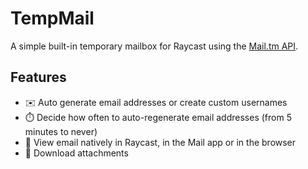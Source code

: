 # TempMail

A simple built-in temporary mailbox for Raycast using the [Mail.tm API](https://mail.tm).

## Features

- ✉️ Auto generate email addresses or create custom usernames
- ⏱️ Decide how often to auto-regenerate email addresses (from 5 minutes to never)
- 👀 View email natively in Raycast, in the Mail app or in the browser
- 📁 Download attachments
